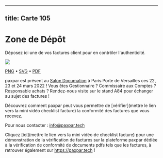 
---
title: Carte 105
---

# Zone de Dépôt

Déposez ici une de vos factures client pour en contrôler l'authenticité.


![](https://media.paxpar.tech/ludi/card_105_recto.png)

[PNG](https://media.paxpar.tech/ludi/card_105_recto.png) • [SVG](https://media.paxpar.tech/ludi/card_105_recto.svg) • [PDF](https://media.paxpar.tech/ludi/card_105_recto.pdf)

paxpar est présent au [Salon Documation](https://www.documation.fr/info_societe/527/paxpartech.html) à Paris Porte de Versailles ces 22, 23 et 24 mars 2022 ! Vous êtes Gestionnaire ? Commissaire aux Comptes ? Responsable achats ? Rendez-nous visite sur le stand A84 pour échanger au sujet des factures !

Découvrez comment paxpar peut vous permettre de [vérifier](mettre le lien vers la mini vidéo checklist facture) la conformité des factures que vous recevez.

Pour nous contacter : info@paxpar.tech

Cliquez [ici](mettre le lien vers la mini vidéo de checklist facture) pour une démonstration de la vérification de factures sur la plateforme paxpar dédiée à la vérification de conformité de documents pdfs tels que les factures, à retrouver également sur https://paxpar.tech !


